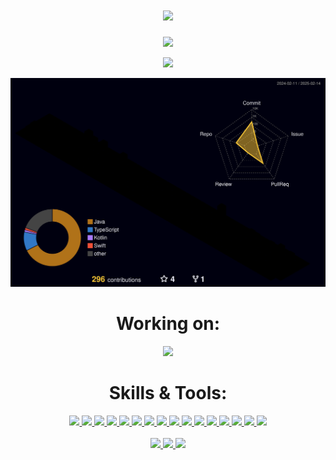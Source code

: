 <h1 align="center">
  <a href="https://git.io/typing-svg"><img src=https://readme-typing-svg.herokuapp.com?font=Fira+Code&pause=200&color=1833ff&center=true&width=435&size=30&lines=Hi+there!;I'm+Nikita;Computer+science+student;And;Java+Developer></a>
</h1>

<p align="center">
  <a href="#"><img src=https://github-profile-trophy.vercel.app/?username=Nikita777-coder&theme=gruvbox&title=-Issues,-Reviews></a>
</p>

<p align="center">
  <a href="#"><img src=https://github-readme-streak-stats.herokuapp.com/?user=Nikita777-coder&theme=bear></a>
</p>

<p align="center">
  <a href="#">
    <img width="800" src="./profile-3d-contrib/profile-night-rainbow.svg">
  </a>
</p>

<h1 align="center"> Working on: </h1>
<p align="center">
  <a href="https://github.com/Nikita777-coder/BankBackend">
    <img src="https://github-readme-stats.vercel.app/api/pin/?username=Nikita777-coder&repo=BankBackend&bg_color=3B3B3BFF&text_color=EBEBEB&title_color=FFF&hide_border=true"  height="100">
  </a>
</p>

<h1 align="center"> Skills & Tools: </h1>
<p align="center">
  <a href="https://java.com/">
    <img src="https://img.shields.io/badge/java-F80000.svg?style=for-the-badge&logo=coffeescript&logoColor=white">
  </a>
  <a href="https://spring.io/">
    <img src="https://img.shields.io/badge/spring-6DB33F.svg?style=for-the-badge&logo=spring&logoColor=white">
  </a>
  <a href="https://spring.io/projects/spring-boot">
    <img src="https://img.shields.io/badge/spring boot-6DB33F.svg?style=for-the-badge&logo=spring&logoColor=white">
  </a>
  <a href="https://spring.io/projects/spring-boot">
    <img src="https://img.shields.io/badge/spring data-6DB33F.svg?style=for-the-badge&logo=spring&logoColor=white">
  </a>
  <a href="https://spring.io/projects/spring-boot">
    <img src="https://img.shields.io/badge/spring web-6DB33F.svg?style=for-the-badge&logo=spring&logoColor=white">
  </a>
  <a href="https://spring.io/projects/spring-boot">
    <img src="https://img.shields.io/badge/spring security-6DB33F.svg?style=for-the-badge&logo=spring&logoColor=white">
  </a>
  <a href="https://junit.org/">
    <img src="https://img.shields.io/badge/junit5-25A162.svg?style=for-the-badge&logo=junit5&logoColor=white">
  </a>
  <a href="https://jwt.org/">
    <img src="https://img.shields.io/badge/JWT-black?style=for-the-badge&logo=JSON%20web%20tokens">
  </a>
  <a href="https://docker/">
    <img src="https://img.shields.io/badge/docker-%230db7ed.svg?style=for-the-badge&logo=docker&logoColor=white">
  </a>
  <a href="https://kubernetes.org/">
    <img src="https://img.shields.io/badge/kubernetes-%23326ce5.svg?style=for-the-badge&logo=kubernetes&logoColor=white">
  </a>
  <a href="https://grafana/">
    <img src="https://img.shields.io/badge/grafana-%23F46800.svg?style=for-the-badge&logo=grafana&logoColor=white">
  </a>
  <a href="https://postgres/">
    <img src="https://img.shields.io/badge/postgres-%23316192.svg?style=for-the-badge&logo=postgresql&logoColor=white">
  </a>
  <a href="https://redis/">
    <img src="https://img.shields.io/badge/redis-%23DD0031.svg?style=for-the-badge&logo=redis&logoColor=white">
  </a>
  <a href="https://hibernate/">
    <img src="https://img.shields.io/badge/Hibernate-59666C?style=for-the-badge&logo=Hibernate&logoColor=white">
  </a>
  <a href="https://postman/">
    <img src="https://img.shields.io/badge/Postman-FF6C37?style=for-the-badge&logo=postman&logoColor=white">
  </a>
  <a href="https://maven/">
    <img src="https://img.shields.io/badge/Apache%20Maven-C71A36?style=for-the-badge&logo=Apache%20Maven&logoColor=white">
  </a>

  <br>
  <br>

  <a href="https://notion/">
    <img src="https://img.shields.io/badge/Notion-%23000000.svg?style=for-the-badge&logo=notion&logoColor=white">
  </a>
  <a href="https://openapi/">
    <img src="https://img.shields.io/badge/openapiinitiative-%23000000.svg?style=for-the-badge&logo=openapiinitiative&logoColor=white">
  </a>
  <a href="https://swagger/">
    <img src="https://img.shields.io/badge/-Swagger-%23Clojure?style=for-the-badge&logo=swagger&logoColor=white">
  </a>
</p>
